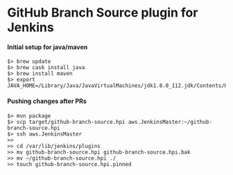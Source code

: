 # GitHub Branch Source plugin for Jenkins

#### Initial setup for java/maven
```
$> brew update
$> brew cask install java
$> brew install maven
$> export JAVA_HOME=/Library/Java/JavaVirtualMachines/jdk1.8.0_112.jdk/Contents/Home
```

#### Pushing changes after PRs
```
$> mvn package
$> scp target/github-branch-source.hpi aws.JenkinsMaster:~/github-branch-source.hpi
$> ssh aws.JenkinsMaster
>>
>> cd /var/lib/jenkins/plugins
>> mv github-branch-source.hpi github-branch-source.hpi.bak
>> mv ~/github-branch-source.hpi ./
>> touch github-branch-source.hpi.pinned
```
